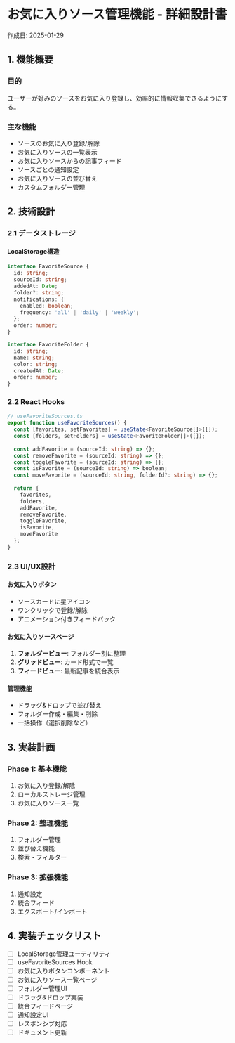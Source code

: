 # お気に入りソース管理機能 - 詳細設計書

作成日: 2025-01-29

## 1. 機能概要

### 目的
ユーザーが好みのソースをお気に入り登録し、効率的に情報収集できるようにする。

### 主な機能
- ソースのお気に入り登録/解除
- お気に入りソースの一覧表示
- お気に入りソースからの記事フィード
- ソースごとの通知設定
- お気に入りソースの並び替え
- カスタムフォルダー管理

## 2. 技術設計

### 2.1 データストレージ

#### LocalStorage構造
```typescript
interface FavoriteSource {
  id: string;
  sourceId: string;
  addedAt: Date;
  folder?: string;
  notifications: {
    enabled: boolean;
    frequency: 'all' | 'daily' | 'weekly';
  };
  order: number;
}

interface FavoriteFolder {
  id: string;
  name: string;
  color: string;
  createdAt: Date;
  order: number;
}
```

### 2.2 React Hooks

```typescript
// useFavoriteSources.ts
export function useFavoriteSources() {
  const [favorites, setFavorites] = useState<FavoriteSource[]>([]);
  const [folders, setFolders] = useState<FavoriteFolder[]>([]);
  
  const addFavorite = (sourceId: string) => {};
  const removeFavorite = (sourceId: string) => {};
  const toggleFavorite = (sourceId: string) => {};
  const isFavorite = (sourceId: string) => boolean;
  const moveFavorite = (sourceId: string, folderId?: string) => {};
  
  return {
    favorites,
    folders,
    addFavorite,
    removeFavorite,
    toggleFavorite,
    isFavorite,
    moveFavorite
  };
}
```

### 2.3 UI/UX設計

#### お気に入りボタン
- ソースカードに星アイコン
- ワンクリックで登録/解除
- アニメーション付きフィードバック

#### お気に入りソースページ
1. **フォルダービュー**: フォルダー別に整理
2. **グリッドビュー**: カード形式で一覧
3. **フィードビュー**: 最新記事を統合表示

#### 管理機能
- ドラッグ&ドロップで並び替え
- フォルダー作成・編集・削除
- 一括操作（選択削除など）

## 3. 実装計画

### Phase 1: 基本機能
1. お気に入り登録/解除
2. ローカルストレージ管理
3. お気に入りソース一覧

### Phase 2: 整理機能
1. フォルダー管理
2. 並び替え機能
3. 検索・フィルター

### Phase 3: 拡張機能
1. 通知設定
2. 統合フィード
3. エクスポート/インポート

## 4. 実装チェックリスト

- [ ] LocalStorage管理ユーティリティ
- [ ] useFavoriteSources Hook
- [ ] お気に入りボタンコンポーネント
- [ ] お気に入りソース一覧ページ
- [ ] フォルダー管理UI
- [ ] ドラッグ&ドロップ実装
- [ ] 統合フィードページ
- [ ] 通知設定UI
- [ ] レスポンシブ対応
- [ ] ドキュメント更新